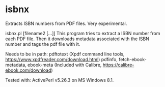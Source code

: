 # isbnx
Extracts ISBN numbers from PDF files. Very experimental.

isbnx.pl <filename> [filename2 [...]] 
This program tries to extract a ISBN number from each PDF file. Then it downloads metadata 
associated with the ISBN number and tags the pdf file with it. 

Needs to be in path: 
                      pdftotext (Xpdf command line tools, https://www.xpdfreader.com/download.html)
                      pdfinfo, fetch-ebook-metadata, ebook-meta (Included with Calibre, https://calibre-ebook.com/download)

Tested with:  ActivePerl v5.26.3 on MS Windows 8.1.
